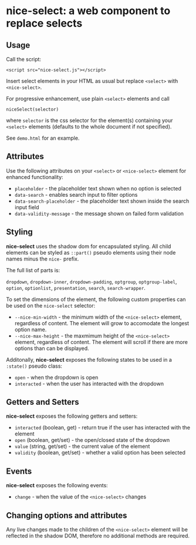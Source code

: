 # nice-select: a web component to replace selects

## Usage

Call the script:

`<script src="nice-select.js"></script>`

Insert select elements in your HTML as usual but replace `<select>` with `<nice-select>`.

For progressive enhancement, use plain `<select>` elements and call
```JS
niceSelect(selector)
```
where `selector` is the css selector for the element(s) containing your `<select>` elements (defaults to the whole document if not specified).

See `demo.html` for an example.

## Attributes

Use the following attributes on your `<select>` or `<nice-select>` element for enhanced functionality:

-	`placeholder` - the placeholder text shown when no option is selected
-	`data-search` - enables search input to filter options
-	`data-search-placeholder` - the placeholder text shown inside the search input field
-	`data-validity-message` - the message shown on failed form validation

## Styling

**nice-select** uses the shadow dom for encapsulated styling. All child elements can be styled as `::part()` pseudo elements using their node names minus the `nice-` prefix.

The full list of parts is:

`dropdown`, `dropdown-inner`, `dropdown-padding`, `optgroup`, `optgroup-label`, `option`, `optionlist`, `presentation`, `search`, `search-wrapper`.

To set the dimensions of the element, the following custom properties can be used on the `nice-select` selector:

-	`--nice-min-width` - the minimum width of the `<nice-select>` element, regardless of content. The element will grow to accomodate the longest option name.
-	`--nice-max-height` - the maxmimum height of the `<nice-select>` element, regardless of content. The element will scroll if there are more options than can be displayed.

Additonally, **nice-select** exposes the following states to be used in a `:state()` pseudo class:

-	`open` - when the dropdown is open
-	`interacted` - when the user has interacted with the dropdown

## Getters and Setters

**nice-select** exposes the following getters and setters:

-	`interacted` (boolean, get) - return true if the user has interacted with the element
-	`open` (boolean, get/set) - the open/closed state of the dropdown
-	`value` (string, get/set) - the current value of the element
-	`validity` (boolean, get/set) - whether a valid option has been selected

## Events

**nice-select** exposes the following events:

-	`change` - when the value of the `<nice-select>` changes

## Changing options and attributes

Any live changes made to the children of the `<nice-select>` element will be reflected in the shadow DOM, therefore no additional methods are required.